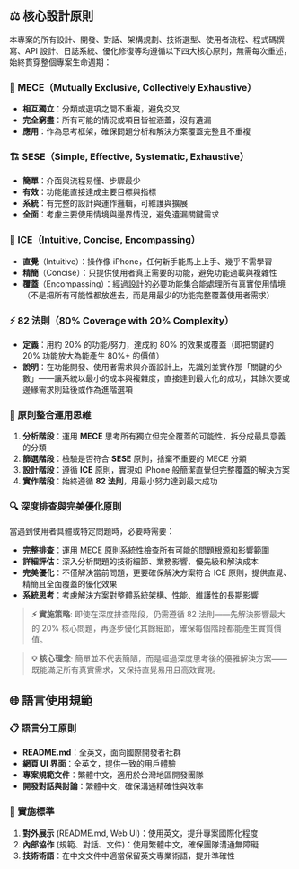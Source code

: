 ## ⚖️ 核心設計原則

本專案的所有設計、開發、對話、架構規劃、技術選型、使用者流程、程式碼撰寫、API 設計、日誌系統、優化修復等均遵循以下四大核心原則，無需每次重述，始終貫穿整個專案生命週期：

### 🔄 MECE（Mutually Exclusive, Collectively Exhaustive）

- **相互獨立**：分類或選項之間不重複，避免交叉
- **完全窮盡**：所有可能的情況或項目皆被涵蓋，沒有遺漏
- **應用**：作為思考框架，確保問題分析和解決方案覆蓋完整且不重複

### 🏗️ SESE（Simple, Effective, Systematic, Exhaustive）

- **簡單**：介面與流程易懂、步驟最少
- **有效**：功能能直接達成主要目標與指標
- **系統**：有完整的設計與運作邏輯，可維護與擴展    
- **全面**：考慮主要使用情境與邊界情況，避免遺漏關鍵需求

### 📱 ICE（Intuitive, Concise, Encompassing）

- **直覺**（Intuitive）：操作像 iPhone，任何新手能馬上上手、幾乎不需學習
- **精簡**（Concise）：只提供使用者真正需要的功能，避免功能過載與複雜性
- **覆蓋**（Encompassing）：經過設計的必要功能集合能處理所有真實使用情境（不是把所有可能性都放進去，而是用最少的功能完整覆蓋使用者需求）

### ⚡ 82 法則（80% Coverage with 20% Complexity）

- **定義**：用約 20% 的功能/努力，達成約 80% 的效果或覆蓋（即把關鍵的 20% 功能放大為能產生 80%+ 的價值）
- **說明**：在功能開發、使用者需求與介面設計上，先識別並實作那「關鍵的少數」——讓系統以最小的成本與複雜度，直接達到最大化的成功，其餘次要或邊緣需求則延後或作為進階選項

### 🎯 原則整合運用思維

1. **分析階段**：運用 **MECE** 思考所有獨立但完全覆蓋的可能性，拆分成最具意義的分類
2. **篩選階段**：檢驗是否符合 **SESE** 原則，捨棄不重要的 MECE 分類
3. **設計階段**：遵循 **ICE** 原則，實現如 iPhone 般簡潔直覺但完整覆蓋的解決方案
4. **實作階段**：始終遵循 **82 法則**，用最小努力達到最大成功

### 🔍 深度排查與完美優化原則

當遇到使用者具體或特定問題時，必要時需要：

- **完整排查**：運用 MECE 原則系統性檢查所有可能的問題根源和影響範圍
- **詳細評估**：深入分析問題的技術細節、業務影響、優先級和解決成本
- **完美優化**：不僅解決當前問題，更要確保解決方案符合 ICE 原則，提供直覺、精簡且全面覆蓋的優化效果
- **系統思考**：考慮解決方案對整體系統架構、性能、維護性的長期影響

> **⚡ 實施策略**: 即使在深度排查階段，仍需遵循 82 法則——先解決影響最大的 20% 核心問題，再逐步優化其餘細節，確保每個階段都能產生實質價值。

> **💡 核心理念**: 簡單並不代表簡陋，而是經過深度思考後的優雅解決方案——既能滿足所有真實需求，又保持直覺易用且高效實現。

## 🌐 語言使用規範

### 📋 語言分工原則

- **README.md**：全英文，面向國際開發者社群
- **網頁 UI 界面**：全英文，提供一致的用戶體驗
- **專案規範文件**：繁體中文，適用於台灣地區開發團隊
- **開發對話與討論**：繁體中文，確保溝通精確性與效率

### 🎯 實施標準

1. **對外展示** (README.md, Web UI)：使用英文，提升專案國際化程度
2. **內部協作** (規範、對話、文件)：使用繁體中文，確保團隊溝通無障礙
3. **技術術語**：在中文文件中適當保留英文專業術語，提升準確性
